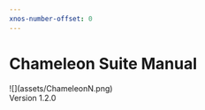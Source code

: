 ```yaml
---
xnos-number-offset: 0
---
```

<div class="cover">
  <h1 class="title">Chameleon Suite Manual</h1>
  <div class="image">![](assets/ChameleonN.png)</div>
  <span class="version">Version 1.2.0</span>
</div>

<div class="pb"></div>
